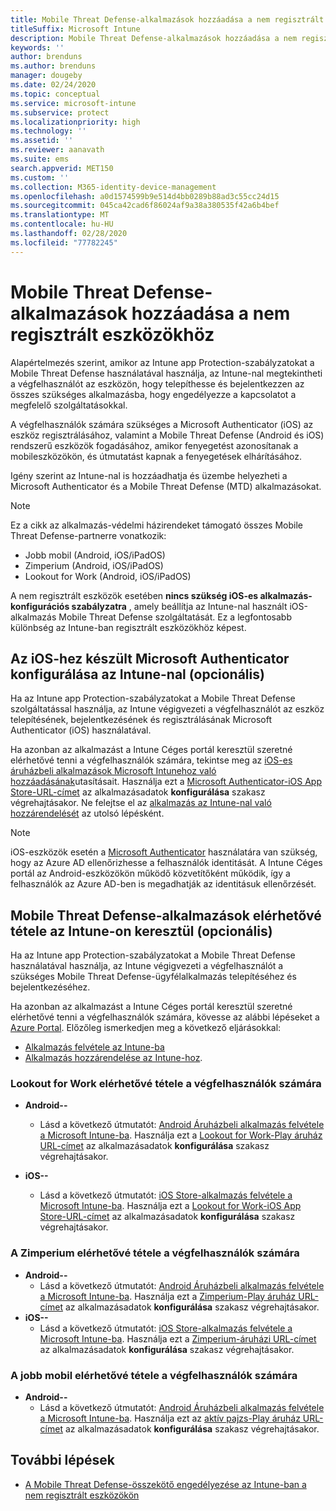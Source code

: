 ```yaml
---
title: Mobile Threat Defense-alkalmazások hozzáadása a nem regisztrált eszközökhöz
titleSuffix: Microsoft Intune
description: Mobile Threat Defense-alkalmazások hozzáadása a nem regisztrált eszközökhöz az eszköz felhasználói számára.
keywords: ''
author: brenduns
ms.author: brenduns
manager: dougeby
ms.date: 02/24/2020
ms.topic: conceptual
ms.service: microsoft-intune
ms.subservice: protect
ms.localizationpriority: high
ms.technology: ''
ms.assetid: ''
ms.reviewer: aanavath
ms.suite: ems
search.appverid: MET150
ms.custom: ''
ms.collection: M365-identity-device-management
ms.openlocfilehash: a0d1574599b9e514d4bb0289b88ad3c55cc24d15
ms.sourcegitcommit: 045ca42cad6f86024af9a38a380535f42a6b4bef
ms.translationtype: MT
ms.contentlocale: hu-HU
ms.lasthandoff: 02/28/2020
ms.locfileid: "77782245"
---
```

# <a name="add-mobile-threat-defense-apps-to-unenrolled-devices"></a>Mobile Threat Defense-alkalmazások hozzáadása a nem regisztrált eszközökhöz

Alapértelmezés szerint, amikor az Intune app Protection-szabályzatokat a Mobile Threat Defense használatával használja, az Intune-nal megtekintheti a végfelhasználót az eszközön, hogy telepíthesse és bejelentkezzen az összes szükséges alkalmazásba, hogy engedélyezze a kapcsolatot a megfelelő szolgáltatásokkal.

A végfelhasználók számára szükséges a Microsoft Authenticator (iOS) az eszköz regisztrálásához, valamint a Mobile Threat Defense (Android és iOS) rendszerű eszközök fogadásához, amikor fenyegetést azonosítanak a mobileszközökön, és útmutatást kapnak a fenyegetések elhárításához.

Igény szerint az Intune-nal is hozzáadhatja és üzembe helyezheti a Microsoft Authenticator és a Mobile Threat Defense (MTD) alkalmazásokat.

> [!NOTE]
> Ez a cikk az alkalmazás-védelmi házirendeket támogató összes Mobile Threat Defense-partnerre vonatkozik:
>
> - Jobb mobil (Android, iOS/iPadOS)
> - Zimperium (Android, iOS/iPadOS)
> - Lookout for Work (Android, iOS/iPadOS)
>
> A nem regisztrált eszközök esetében **nincs szükség iOS-es alkalmazás-konfigurációs szabályzatra** , amely beállítja az Intune-nal használt iOS-alkalmazás Mobile Threat Defense szolgáltatását. Ez a legfontosabb különbség az Intune-ban regisztrált eszközökhöz képest.

## <a name="configure-microsoft-authenticator-for-ios-via-intune-optional"></a>Az iOS-hez készült Microsoft Authenticator konfigurálása az Intune-nal (opcionális)

Ha az Intune app Protection-szabályzatokat a Mobile Threat Defense szolgáltatással használja, az Intune végigvezeti a végfelhasználót az eszköz telepítésének, bejelentkezésének és regisztrálásának Microsoft Authenticator (iOS) használatával.

Ha azonban az alkalmazást a Intune Céges portál keresztül szeretné elérhetővé tenni a végfelhasználók számára, tekintse meg az [iOS-es áruházbeli alkalmazások Microsoft Intunehoz való hozzáadásának](../apps/store-apps-ios.md)utasításait. Használja ezt a [Microsoft Authenticator-iOS App Store-URL-címet](https://itunes.apple.com/us/app/microsoft-authenticator/id983156458?mt=8) az alkalmazásadatok **konfigurálása** szakasz végrehajtásakor. Ne felejtse el az [alkalmazás az Intune-nal való hozzárendelését](../apps/apps-deploy.md) az utolsó lépésként.

> [!NOTE]
> iOS-eszközök esetén a [Microsoft Authenticator](https://docs.microsoft.com/azure/multi-factor-authentication/end-user/microsoft-authenticator-app-how-to) használatára van szükség, hogy az Azure AD ellenőrizhesse a felhasználók identitását. A Intune Céges portál az Android-eszközökön működő közvetítőként működik, így a felhasználók az Azure AD-ben is megadhatják az identitásuk ellenőrzését.

## <a name="making-mobile-threat-defense-apps-available-via-intune-optional"></a>Mobile Threat Defense-alkalmazások elérhetővé tétele az Intune-on keresztül (opcionális)

Ha az Intune app Protection-szabályzatokat a Mobile Threat Defense használatával használja, az Intune végigvezeti a végfelhasználót a szükséges Mobile Threat Defense-ügyfélalkalmazás telepítéséhez és bejelentkezéséhez.

Ha azonban az alkalmazást a Intune Céges portál keresztül szeretné elérhetővé tenni a végfelhasználók számára, kövesse az alábbi lépéseket a [Azure Portal](https://portal.azure.com/). Előzőleg ismerkedjen meg a következő eljárásokkal:

- [Alkalmazás felvétele az Intune-ba](../apps/apps-add.md)
- [Alkalmazás hozzárendelése az Intune-hoz](../apps/apps-deploy.md).

### <a name="making-lookout-for-work-available-to-end-users"></a>Lookout for Work elérhetővé tétele a végfelhasználók számára

- **Android--**  
  - Lásd a következő útmutatót: [Android Áruházbeli alkalmazás felvétele a Microsoft Intune-ba](../apps/store-apps-android.md). Használja ezt a [Lookout for Work-Play áruház URL-címet](https://play.google.com/store/apps/details?id=com.lookout.enterprise) az alkalmazásadatok **konfigurálása** szakasz végrehajtásakor.

- **iOS--**
  - Lásd a következő útmutatót: [iOS Store-alkalmazás felvétele a Microsoft Intune-ba](../apps/store-apps-ios.md). Használja ezt a [Lookout for Work-iOS App Store-URL-címet](https://itunes.apple.com/us/app/lookout-for-work/id997193468?mt=8) az alkalmazásadatok **konfigurálása** szakasz végrehajtásakor.

<!-- ### Making Symantec Endpoint Protection Mobile available to end users
- **Android**
  - See the instructions for [adding Android store apps to Microsoft Intune](../apps/store-apps-android.md). When completing the **Configure app information** section, use this [SEP Mobile app store URL](https://play.google.com/store/apps/details?id=com.skycure.skycure). For **Minimum operating system**, select **Android 4.0 (Ice Cream Sandwich)**.

- **iOS**
  - See the instructions for [adding iOS store apps to Microsoft Intune](../apps/store-apps-ios.md). Use this [SEP Mobile - App Store URL](https://itunes.apple.com/us/app/skycure/id695620821?mt=8) when completing the **Configure app information** section.

### Making Check Point SandBlast Mobile available to end users
- **Android**  
  - See the instructions for [adding Android store apps to Microsoft Intune](../apps/store-apps-android.md). Use this [Check Point SandBlast Mobile - Play Store URL](https://play.google.com/store/apps/details?id=com.lacoon.security.fox) when completing the **Configure app information** section. 

- **iOS**
  - See the instructions for [adding iOS store apps to Microsoft Intune](../apps/store-apps-ios.md). Use this [Check Point SandBlast Mobile - App Store URL](https://apps.apple.com/us/app/sandblast-mobile-protect/id1006390797) when completing the **Configure app information** section. -->

### <a name="making-zimperium-available-to-end-users"></a>A Zimperium elérhetővé tétele a végfelhasználók számára

- **Android--**
  - Lásd a következő útmutatót: [Android Áruházbeli alkalmazás felvétele a Microsoft Intune-ba](../apps/store-apps-android.md). Használja ezt a [Zimperium-Play áruház URL-címet](https://play.google.com/store/apps/details?id=com.zimperium.zips&hl=en) az alkalmazásadatok **konfigurálása** szakasz végrehajtásakor.
- **iOS--**
  - Lásd a következő útmutatót: [iOS Store-alkalmazás felvétele a Microsoft Intune-ba](../apps/store-apps-ios.md). Használja ezt a [Zimperium-áruházi URL-címet](https://itunes.apple.com/us/app/zimperium-zips/id1030924459?mt=8) az alkalmazásadatok **konfigurálása** szakasz végrehajtásakor.

<!-- ### Making Pradeo available to end users
- **Android**
  - See the instructions for [adding Android store apps to Microsoft Intune](../apps/store-apps-android.md). Use this [Pradeo - Play Store URL](https://play.google.com/store/apps/details?id=net.pradeo.service&hl=en_US) when completing the **Configure app information** section.

- **iOS**
  - See the instructions for [adding iOS store apps to Microsoft Intune](../apps/store-apps-ios.md). Use this [Pradeo - App Store URL](https://itunes.apple.com/us/app/pradeo-agent/id547979360?mt=8) when completing the **Configure app information** section. -->

### <a name="making-better-mobile-available-to-end-users"></a>A jobb mobil elérhetővé tétele a végfelhasználók számára

- **Android--**
  - Lásd a következő útmutatót: [Android Áruházbeli alkalmazás felvétele a Microsoft Intune-ba](../apps/store-apps-android.md). Használja ezt az [aktív pajzs-Play áruház URL-címet](https://play.google.com/store/apps/details?id=com.better.active.shield.enterprise) az alkalmazásadatok **konfigurálása** szakasz végrehajtásakor.

<!-- - **iOS**
  - See the instructions for [adding iOS store apps to Microsoft Intune](../apps/store-apps-ios.md). Use this [ActiveShield - App Store URL](https://itunes.apple.com/us/app/activeshield/id980234260?mt=8&uo=4) when completing the **Configure app information** section. -->

<!-- ### Making Sophos available to end users
- **Android**
  - See the instructions for [adding Android store apps to Microsoft Intune](../apps/store-apps-android.md). Use this [Sophos - Play Store URL](https://play.google.com/store/apps/details?id=com.sophos.smsec) when completing the **Configure app information** section.

- **iOS**
  - See the instructions for [adding iOS store apps to Microsoft Intune](../apps/store-apps-ios.md). Use this [ActiveShield - App Store URL](https://itunes.apple.com/us/app/sophos-mobile-security/id1086924662?mt=8) when completing the **Configure app information** section.

### Making Wandera available to end users
- **Android**
  - See the instructions for [adding Android store apps to Microsoft Intune](../apps/store-apps-android.md). Use this [Wandera Mobile - Play Store URL](https://play.google.com/store/apps/details?id=com.wandera.android) when completing the **Configure app information** section. For **Minimum operating system**, select **Android 5.0**.

- **iOS**
  - See the instructions for [adding iOS store apps to Microsoft Intune](../apps/store-apps-ios.md). Use this [Wandera Mobile - - App Store URL](https://itunes.apple.com/app/wandera/id605469330) when completing the **Configure app information** section. -->

## <a name="next-steps"></a>További lépések

- [A Mobile Threat Defense-összekötő engedélyezése az Intune-ban a nem regisztrált eszközökön](~/protect/mtd-enable-unenrolled-devices.md)